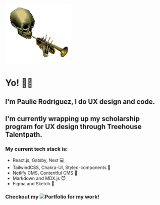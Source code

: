  ![image](gif.gif)    
# Yo! 👋🏽    
## I'm Paulie Rodriguez, I do UX design and code.   
## I'm currently wrapping up my scholarship program for UX design through Treehouse Talentpath.   
### My current tech stack is:   
- React.js, Gatsby, Next 💻
- TailwindCSS, Chakra-UI, Styled-components 🎨
- Netlify CMS, Contentful CMS 📩
- Markdown and MDX.js 😈
- Figma and Sketch 📐

### Checkout my ![Portfolio](http://paulierodriguez.dev/) for my work!


<!--
**paulie-rodriguez/paulie-rodriguez** is a ✨ _special_ ✨ repository because its `README.md` (this file) appears on your GitHub profile.

Here are some ideas to get you started:

- 🔭 I’m currently working on ...
- 🌱 I’m currently learning ...
- 👯 I’m looking to collaborate on ...
- 🤔 I’m looking for help with ...
- 💬 Ask me about ...
- 📫 How to reach me: ...
- 😄 Pronouns: ...
- ⚡ Fun fact: ...
-->
